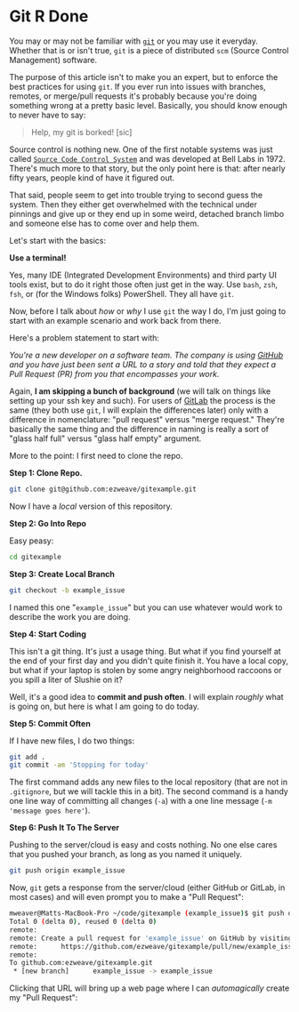 # Git R Done

You may or may not be familiar with [`git`](https://en.wikipedia.org/wiki/Git) or you may use it everyday.  Whether that is or isn't true, `git` is a piece of distributed `scm` (Source Control Management) software.

The purpose of this article isn't to make you an expert, but to enforce the best practices for using `git`.  If you ever run into issues with branches, remotes, or merge/pull requests it's probably because you're doing something wrong at a pretty basic level.  Basically, you should know enough to never have to say:

> Help, my git is borked! [sic]

Source control is nothing new.  One of the first notable systems was just called [`Source Code Control System`](https://en.wikipedia.org/wiki/Source_Code_Control_System) and was developed at Bell Labs in 1972.  There's much more to that story, but the only point here is that: after nearly fifty years, people kind of have it figured out.

That said, people seem to get into trouble trying to second guess the system.  Then they either get overwhelmed with the technical under pinnings and give up or they end up in some weird, detached branch limbo and someone else has to come over and help them.

Let's start with the basics:

__Use a terminal!__

Yes, many IDE (Integrated Development Environments) and third party UI tools exist, but to do it right those often just get in the way.  Use `bash`, `zsh`, `fsh`,  or (for the Windows folks) PowerShell.  They all have `git`.  

Now, before I talk about _how_ or _why_ I use `git` the way I do, I'm just going to start with an example scenario and work back from there.

Here's a problem statement to start with:

_You're a new developer on a software team.  The company is using [GitHub](https://github.com/) and you have just been sent a URL to a story and told that they expect a Pull Request (PR) from you that encompasses your work._

Again, __I am skipping a bunch of background__ (we will talk on things like setting up your ssh key and such).  For users of [GitLab](https://about.gitlab.com/) the process is the same (they both use `git`, I will explain the differences later) only with a difference in nomenclature: "pull request" versus "merge request."  They're basically the same thing and the difference in naming is really a sort of "glass half full" versus "glass half empty" argument.

More to the point: I first need to clone the repo.

__Step 1: Clone Repo.__

```bash
git clone git@github.com:ezweave/gitexample.git
```

Now I have a _local_ version of this repository. 

__Step 2: Go Into Repo__

Easy peasy:

```bash
cd gitexample
```

__Step 3: Create Local Branch__

```bash
git checkout -b example_issue
```

I named this one "`example_issue`" but you can use whatever would work to describe the work you are doing.

__Step 4: Start Coding__

This isn't a git thing.  It's just a usage thing.  But what if you find yourself at the end of your first day and you didn't quite finish it.  You have a local copy, but what if your laptop is stolen by some angry neighborhood raccoons or you spill a liter of Slushie on it?

Well, it's a good idea to __commit and push often__.  I will explain _roughly_ what is going on, but here is what I am going to do today.

__Step 5: Commit Often__

If I have new files, I do two things:

```bash
git add .
git commit -am 'Stopping for today'
```

The first command adds any new files to the local repository (that are not in `.gitignore`, but we will tackle this in a bit).  The second command is a handy one line way of committing all changes (`-a`) with a one line message (`-m 'message goes here'`).

__Step 6: Push It To The Server__

Pushing to the server/cloud is easy and costs nothing.  No one else cares that you pushed your branch, as long as you named it uniquely.

```bash
git push origin example_issue
```

Now, `git` gets a response from the server/cloud (either GitHub or GitLab, in most cases) and will even prompt you to make a "Pull Request":

```bash
mweaver@Matts-MacBook-Pro ~/code/gitexample (example_issue)$ git push origin example_issue  
Total 0 (delta 0), reused 0 (delta 0)
remote:
remote: Create a pull request for 'example_issue' on GitHub by visiting:
remote:      https://github.com/ezweave/gitexample/pull/new/example_issue
remote:
To github.com:ezweave/gitexample.git
 * [new branch]      example_issue -> example_issue
 ```
 
 Clicking that URL will bring up a web page where I can _automagically_ create my "Pull Request":

 
